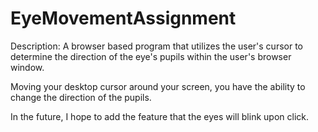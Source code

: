 # EyeMovementAssignment
Description: A browser based program that utilizes the user's cursor to determine the direction of the eye's pupils within the user's browser window.

Moving your desktop cursor around your screen, you have the ability to change the direction of the pupils.

In the future, I hope to add the feature that the eyes will blink upon click.
